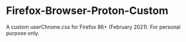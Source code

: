 # Firefox-Browser-Proton-Custom
  A custom userChrome.css for Firefox 86+ (February 2021). For personal purpose only. 
